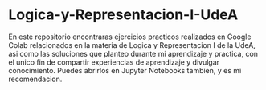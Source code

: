 # Logica-y-Representacion-I-UdeA
En este repositorio encontraras ejercicios practicos realizados en Google Colab relacionados en la materia de Logica y Representacion I de la UdeA, asi como las soluciones que planteo durante mi aprendizaje y practica, con el unico fin de compartir experiencias de aprendizaje y divulgar conocimiento. Puedes abrirlos en Jupyter Notebooks tambien, y es mi recomendacion.

